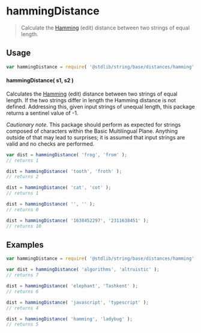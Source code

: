 <!--

@license Apache-2.0

Copyright (c) 2023 The Stdlib Authors.

Licensed under the Apache License, Version 2.0 (the "License");
you may not use this file except in compliance with the License.
You may obtain a copy of the License at

   http://www.apache.org/licenses/LICENSE-2.0

Unless required by applicable law or agreed to in writing, software
distributed under the License is distributed on an "AS IS" BASIS,
WITHOUT WARRANTIES OR CONDITIONS OF ANY KIND, either express or implied.
See the License for the specific language governing permissions and
limitations under the License.

-->

# hammingDistance

> Calculate the [Hamming][hamming] (edit) distance between two strings of equal length.

<!-- Package usage documentation. -->

<section class="usage">

## Usage

```javascript
var hammingDistance = require( '@stdlib/string/base/distances/hamming' );
```

#### hammingDistance( s1, s2 )

Calculates the [Hamming][hamming] (edit) distance between two strings of equal length.  If the two strings differ in length the Hamming distance is not defined.  Addressing this, given input strings of unequal length, this package returns a sentinel value of -1.  

_Cautionary note_. This package should perform as 
expected for strings composed of characters within the 
Basic Multilingual Plane.  Anything outside of that may 
lead to surprises; it is assumed that input strings are 
valid and no checks are performed.

```javascript
var dist = hammingDistance( 'frog', 'from' );
// returns 1

dist = hammingDistance( 'tooth', 'froth' );
// returns 2

dist = hammingDistance( 'cat', 'cot' );
// returns 1

dist = hammingDistance( '', '' );
// returns 0

dist = hammingDistance( '1638452297', '2311638451' );
// returns 10
```

</section>

<!-- /.usage -->

<!-- Package usage examples. -->

<section class="examples">

## Examples

```javascript
var hammingDistance = require( '@stdlib/string/base/distances/hamming' );

var dist = hammingDistance( 'algorithms', 'altruistic' );
// returns 7

dist = hammingDistance( 'elephant', 'Tashkent' );
// returns 6

dist = hammingDistance( 'javascript', 'typescript' );
// returns 4

dist = hammingDistance( 'hamming', 'ladybug' );
// returns 5
```

</section>

<!-- /.examples -->

<!-- Section for related `stdlib` packages. Do not manually edit this section, as it is automatically populated. -->

<section class="related">

</section>

<!-- /.related -->

<!-- Section for all links. Make sure to keep an empty line after the `section` element and another before the `/section` close. -->

<section class="links">

[hamming]: https://en.wikipedia.org/wiki/Hamming_distance

</section>

<!-- /.links -->
